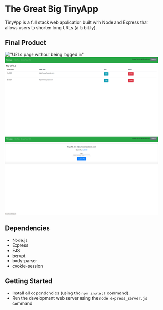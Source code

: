 # The Great Big TinyApp

TinyApp is a full stack web application built with Node and Express that allows users to shorten long URLs (à la bit.ly).

## Final Product

!["URLs page without being logged in"]()
!["URLs page"](https://raw.githubusercontent.com/najibmuqeem/tinyapp/master/docs/urls-page.png)
!["Edit page"](https://raw.githubusercontent.com/najibmuqeem/tinyapp/master/docs/edits-page.png)

## Dependencies

- Node.js
- Express
- EJS
- bcrypt
- body-parser
- cookie-session

## Getting Started

- Install all dependencies (using the `npm install` command).
- Run the development web server using the `node express_server.js` command.
